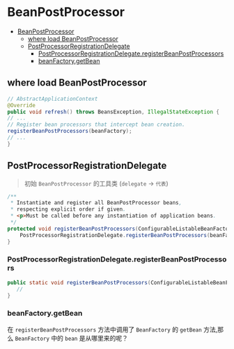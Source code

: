 # BeanPostProcessor

- [BeanPostProcessor](#beanpostprocessor)
  - [where load BeanPostProcessor](#where-load-beanpostprocessor)
  - [PostProcessorRegistrationDelegate](#postprocessorregistrationdelegate)
    - [PostProcessorRegistrationDelegate.registerBeanPostProcessors](#postprocessorregistrationdelegateregisterbeanpostprocessors)
    - [beanFactory.getBean](#beanfactorygetbean)

## where load BeanPostProcessor

```java
// AbstractApplicationContext
@Override
public void refresh() throws BeansException, IllegalStateException {
// ...
// Register bean processors that intercept bean creation.
registerBeanPostProcessors(beanFactory);
// ...
}
```

## PostProcessorRegistrationDelegate

> 初始 `BeanPostProcessor` 的工具类 (`delegate` -> `代表`)

```java
/**
 * Instantiate and register all BeanPostProcessor beans,
 * respecting explicit order if given.
 * <p>Must be called before any instantiation of application beans.
 */
protected void registerBeanPostProcessors(ConfigurableListableBeanFactory beanFactory) {
    PostProcessorRegistrationDelegate.registerBeanPostProcessors(beanFactory, this);
}
```

### PostProcessorRegistrationDelegate.registerBeanPostProcessors

```java
public static void registerBeanPostProcessors(ConfigurableListableBeanFactory beanFactory, AbstractApplicationContext applicationContext) {
   //
}
```

### beanFactory.getBean

在 `registerBeanPostProcessors` 方法中调用了 `BeanFactory` 的 `getBean` 方法,那么 `BeanFactory` 中的 `bean` 是从哪里来的呢？
